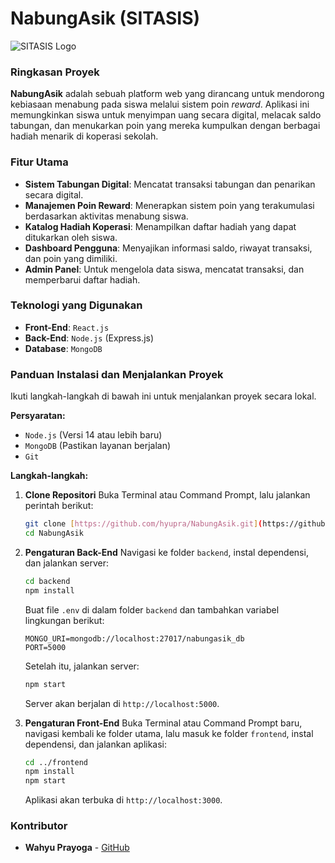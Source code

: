 # NabungAsik (SITASIS)

![SITASIS Logo](https://via.placeholder.com/600x200?text=SITASIS+-+Website+Tabungan+Siswa)

### Ringkasan Proyek

**NabungAsik** adalah sebuah platform web yang dirancang untuk mendorong kebiasaan menabung pada siswa melalui sistem poin *reward*. Aplikasi ini memungkinkan siswa untuk menyimpan uang secara digital, melacak saldo tabungan, dan menukarkan poin yang mereka kumpulkan dengan berbagai hadiah menarik di koperasi sekolah.

### Fitur Utama

* **Sistem Tabungan Digital**: Mencatat transaksi tabungan dan penarikan secara digital.
* **Manajemen Poin Reward**: Menerapkan sistem poin yang terakumulasi berdasarkan aktivitas menabung siswa.
* **Katalog Hadiah Koperasi**: Menampilkan daftar hadiah yang dapat ditukarkan oleh siswa.
* **Dashboard Pengguna**: Menyajikan informasi saldo, riwayat transaksi, dan poin yang dimiliki.
* **Admin Panel**: Untuk mengelola data siswa, mencatat transaksi, dan memperbarui daftar hadiah.

### Teknologi yang Digunakan

* **Front-End**: `React.js`
* **Back-End**: `Node.js` (Express.js)
* **Database**: `MongoDB`

### Panduan Instalasi dan Menjalankan Proyek

Ikuti langkah-langkah di bawah ini untuk menjalankan proyek secara lokal.

**Persyaratan:**
* `Node.js` (Versi 14 atau lebih baru)
* `MongoDB` (Pastikan layanan berjalan)
* `Git`

**Langkah-langkah:**

1.  **Clone Repositori**
    Buka Terminal atau Command Prompt, lalu jalankan perintah berikut:
    ```sh
    git clone [https://github.com/hyupra/NabungAsik.git](https://github.com/hyupra/NabungAsik.git)
    cd NabungAsik
    ```

2.  **Pengaturan Back-End**
    Navigasi ke folder `backend`, instal dependensi, dan jalankan server:
    ```sh
    cd backend
    npm install
    ```
    Buat file `.env` di dalam folder `backend` dan tambahkan variabel lingkungan berikut:
    ```
    MONGO_URI=mongodb://localhost:27017/nabungasik_db
    PORT=5000
    ```
    Setelah itu, jalankan server:
    ```sh
    npm start
    ```
    Server akan berjalan di `http://localhost:5000`.

3.  **Pengaturan Front-End**
    Buka Terminal atau Command Prompt baru, navigasi kembali ke folder utama, lalu masuk ke folder `frontend`, instal dependensi, dan jalankan aplikasi:
    ```sh
    cd ../frontend
    npm install
    npm start
    ```
    Aplikasi akan terbuka di `http://localhost:3000`.

### Kontributor

* **Wahyu Prayoga** - [GitHub](https://github.com/hyupra)
